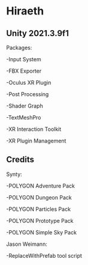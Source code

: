 # Hiraeth

## Unity 2021.3.9f1
Packages:

-Input System

-FBX Exporter

-Oculus XR Plugin

-Post Processing

-Shader Graph

-TextMeshPro

-XR Interaction Toolkit

-XR Plugin Management


## Credits
Synty:

-POLYGON Adventure Pack

-POLYGON Dungeon Pack

-POLYGON Particles Pack

-POLYGON Prototype Pack

-POLYGON Simple Sky Pack

Jason Weimann: 

-ReplaceWithPrefab tool script
